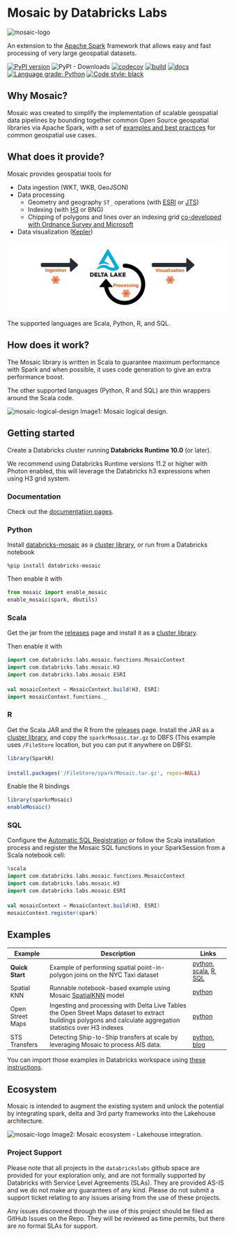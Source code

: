 # Mosaic by Databricks Labs
![mosaic-logo](src/main/resources/mosaic_logo.png)

An extension to the [Apache Spark](https://spark.apache.org/) framework that allows easy and fast processing of very large geospatial datasets.

[![PyPI version](https://badge.fury.io/py/databricks-mosaic.svg)](https://badge.fury.io/py/databricks-mosaic)
![PyPI - Downloads](https://img.shields.io/pypi/dm/databricks-mosaic?style=plastic)
[![codecov](https://codecov.io/gh/databrickslabs/mosaic/branch/main/graph/badge.svg?token=aEzZ8ITxdg)](https://codecov.io/gh/databrickslabs/mosaic)
[![build](https://github.com/databrickslabs/mosaic/actions/workflows/build_main.yml/badge.svg)](https://github.com/databrickslabs/mosaic/actions?query=workflow%3A%22build+main%22)
[![docs](https://github.com/databrickslabs/mosaic/actions/workflows/docs.yml/badge.svg)](https://github.com/databrickslabs/mosaic/actions/workflows/docs.yml)
[![Language grade: Python](https://img.shields.io/lgtm/grade/python/g/databrickslabs/mosaic.svg?logo=lgtm&logoWidth=18)](https://lgtm.com/projects/g/databrickslabs/mosaic/context:python)
[![Code style: black](https://img.shields.io/badge/code%20style-black-000000.svg)](https://github.com/psf/black)

## Why Mosaic?

Mosaic was created to simplify the implementation of scalable geospatial data pipelines by bounding together common Open Source geospatial libraries via Apache Spark, with a set of [examples and best practices](#examples) for common geospatial use cases.


## What does it provide?
Mosaic provides geospatial tools for
* Data ingestion (WKT, WKB, GeoJSON)
* Data processing
    * Geometry and geography `ST_` operations (with [ESRI](https://github.com/Esri/geometry-api-java) or [JTS](https://github.com/locationtech/jts)) 
    * Indexing (with [H3](https://github.com/uber/h3) or BNG)
    * Chipping of polygons and lines over an indexing grid [co-developed with Ordnance Survey and Microsoft](https://databricks.com/blog/2021/10/11/efficient-point-in-polygon-joins-via-pyspark-and-bng-geospatial-indexing.html)
* Data visualization ([Kepler](https://github.com/keplergl/kepler.gl))

![mosaic-general-pipeline](src/main/resources/MosaicGeneralPipeline.png)

The supported languages are Scala, Python, R, and SQL.

## How does it work?

The Mosaic library is written in Scala to guarantee maximum performance with Spark and when possible, it uses code generation to give an extra performance boost.

The other supported languages (Python, R and SQL) are thin wrappers around the Scala code.


![mosaic-logical-design](src/main/resources/MosaicLogicalDesign.png)
Image1: Mosaic logical design.

## Getting started

Create a Databricks cluster running __Databricks Runtime 10.0__ (or later).

We recommend using Databricks Runtime versions 11.2 or higher with Photon enabled, this will leverage the 
Databricks h3 expressions when using H3 grid system.


### Documentation

Check out the [documentation pages](https://databrickslabs.github.io/mosaic/).

### Python

Install [databricks-mosaic](https://pypi.org/project/databricks-mosaic/)
as a [cluster library](https://docs.databricks.com/libraries/cluster-libraries.html), or run from a Databricks notebook

```shell
%pip install databricks-mosaic
```

Then enable it with

```python
from mosaic import enable_mosaic
enable_mosaic(spark, dbutils)
```

### Scala
Get the jar from the [releases](https://github.com/databrickslabs/mosaic/releases) page and install it as a [cluster library](https://docs.databricks.com/libraries/cluster-libraries.html).

Then enable it with

```scala
import com.databricks.labs.mosaic.functions.MosaicContext
import com.databricks.labs.mosaic.H3
import com.databricks.labs.mosaic.ESRI

val mosaicContext = MosaicContext.build(H3, ESRI)
import mosaicContext.functions._
```

### R
Get the Scala JAR and the R from the [releases](https://github.com/databrickslabs/mosaic/releases) page. Install the JAR as a [cluster library](https://docs.databricks.com/libraries/cluster-libraries.html), and copy the `sparkrMosaic.tar.gz` to DBFS (This example uses `/FileStore` location, but you can put it anywhere on DBFS).

```R
library(SparkR)

install.packages('/FileStore/sparkrMosaic.tar.gz', repos=NULL)
```

Enable the R bindings
```R
library(sparkrMosaic)
enableMosaic()
```

### SQL
Configure the [Automatic SQL Registration](https://databrickslabs.github.io/mosaic/usage/automatic-sql-registration.html) _or_ follow the Scala installation process and register the Mosaic SQL functions in your SparkSession from a Scala notebook cell:

```scala
%scala
import com.databricks.labs.mosaic.functions.MosaicContext
import com.databricks.labs.mosaic.H3
import com.databricks.labs.mosaic.ESRI

val mosaicContext = MosaicContext.build(H3, ESRI)
mosaicContext.register(spark)
```


## Examples

| Example | Description | Links |
| --- | --- | --- |
| __Quick Start__ | Example of performing spatial point-in-polygon joins on the NYC Taxi dataset | [python](/notebooks/examples/python/QuickstartNotebook.py), [scala](notebooks/examples/scala/QuickstartNotebook.scala), [R](notebooks/examples/R/QuickstartNotebook.r), [SQL](notebooks/examples/sql/QuickstartNotebook.sql) | 
| Spatial KNN | Runnable notebook-based example using Mosaic [SpatialKNN](https://databrickslabs.github.io/mosaic/models/spatial-knn.html) model | [python](notebooks/examples/python/SpatialKNN) |
| Open Street Maps | Ingesting and processing with Delta Live Tables the Open Street Maps dataset to extract buildings polygons and calculate aggregation statistics over H3 indexes | [python](notebooks/examples/python/OpenStreetMaps) |
| STS Transfers | Detecting Ship-to-Ship transfers at scale by leveraging Mosaic to process AIS data. | [python](notebooks/examples/python/Ship2ShipTransfers), [blog](https://medium.com/@timo.roest/ship-to-ship-transfer-detection-b370dd9d43e8) |

You can import those examples in Databricks workspace using [these instructions](https://docs.databricks.com/notebooks/notebooks-manage.html#import-a-notebook).

## Ecosystem
Mosaic is intended to augment the existing system and unlock the potential by integrating spark, delta and 3rd party frameworks into the Lakehouse architecture.

![mosaic-logo](src/main/resources/MosaicEcosystem.png)
Image2: Mosaic ecosystem - Lakehouse integration.

### Project Support
Please note that all projects in the `databrickslabs` github space are provided for your exploration only, and are not formally supported by Databricks with Service Level Agreements (SLAs). They are provided AS-IS and we do not make any guarantees of any kind. Please do not submit a support ticket relating to any issues arising from the use of these projects.

Any issues discovered through the use of this project should be filed as GitHub Issues on the Repo. They will be reviewed as time permits, but there are no formal SLAs for support.
